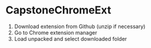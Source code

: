 # CapstoneChromeExt

1. Download extension from Github (unzip if necessary)
2. Go to Chrome extension manager 
3. Load unpacked and select downloaded folder
